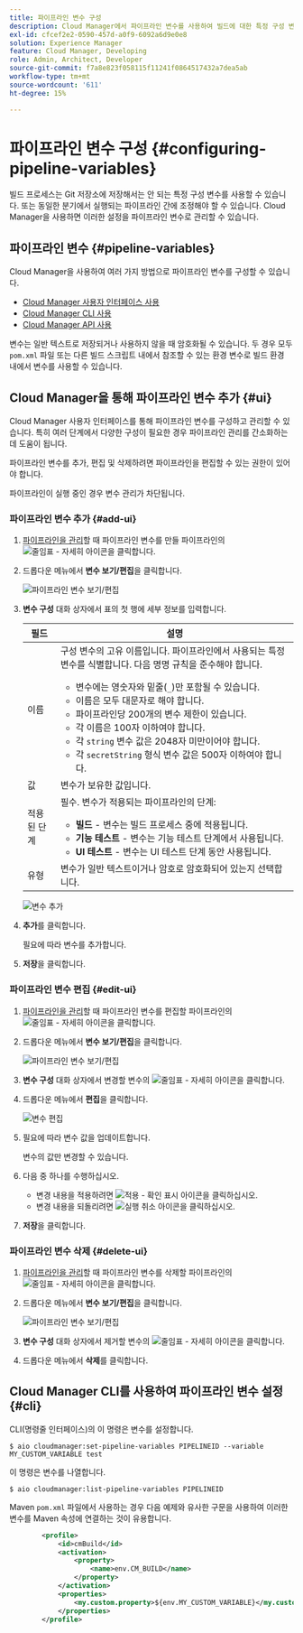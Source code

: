 ```yaml
---
title: 파이프라인 변수 구성
description: Cloud Manager에서 파이프라인 변수를 사용하여 빌드에 대한 특정 구성 변수를 관리하는 방법을 알아봅니다.
exl-id: cfcef2e2-0590-457d-a0f9-6092a6d9e0e8
solution: Experience Manager
feature: Cloud Manager, Developing
role: Admin, Architect, Developer
source-git-commit: f7a8e823f058115f11241f0864517432a7dea5ab
workflow-type: tm+mt
source-wordcount: '611'
ht-degree: 15%

---
```


# 파이프라인 변수 구성 {#configuring-pipeline-variables}

빌드 프로세스는 Git 저장소에 저장해서는 안 되는 특정 구성 변수를 사용할 수 있습니다. 또는 동일한 분기에서 실행되는 파이프라인 간에 조정해야 할 수 있습니다. Cloud Manager을 사용하면 이러한 설정을 파이프라인 변수로 관리할 수 있습니다.

## 파이프라인 변수 {#pipeline-variables}

Cloud Manager을 사용하여 여러 가지 방법으로 파이프라인 변수를 구성할 수 있습니다.

* [Cloud Manager 사용자 인터페이스 사용](#ui)
* [Cloud Manager CLI 사용](#cli)
* [Cloud Manager API 사용](https://developer.adobe.com/experience-cloud/cloud-manager/reference/api/#tag/Variables/operation/getPipelineVariables)

변수는 일반 텍스트로 저장되거나 사용하지 않을 때 암호화될 수 있습니다. 두 경우 모두 `pom.xml` 파일 또는 다른 빌드 스크립트 내에서 참조할 수 있는 환경 변수로 빌드 환경 내에서 변수를 사용할 수 있습니다.

## Cloud Manager을 통해 파이프라인 변수 추가 {#ui}

Cloud Manager 사용자 인터페이스를 통해 파이프라인 변수를 구성하고 관리할 수 있습니다. 특히 여러 단계에서 다양한 구성이 필요한 경우 파이프라인 관리를 간소화하는 데 도움이 됩니다.

파이프라인 변수를 추가, 편집 및 삭제하려면 파이프라인을 편집할 수 있는 권한이 있어야 합니다.

파이프라인이 실행 중인 경우 변수 관리가 차단됩니다.

### 파이프라인 변수 추가 {#add-ui}

1. [파이프라인을 관리](/help/implementing/cloud-manager/configuring-pipelines/managing-pipelines.md)할 때 파이프라인 변수를 만들 파이프라인의 ![줄임표 - 자세히 아이콘](https://spectrum.adobe.com/static/icons/workflow_18/Smock_More_18_N.svg)을 클릭합니다.

1. 드롭다운 메뉴에서 **변수 보기/편집**&#x200B;을 클릭합니다.

   ![파이프라인 변수 보기/편집](/help/implementing/cloud-manager/assets/pipeline-variables-view-edit.png)

1. **변수 구성** 대화 상자에서 표의 첫 행에 세부 정보를 입력합니다.

   | 필드 | 설명 |
   | --- | --- |
   | 이름 | 구성 변수의 고유 이름입니다. 파이프라인에서 사용되는 특정 변수를 식별합니다. 다음 명명 규칙을 준수해야 합니다.<ul><li>변수에는 영숫자와 밑줄(`_`)만 포함될 수 있습니다.</li><li>이름은 모두 대문자로 해야 합니다.</li><li>파이프라인당 200개의 변수 제한이 있습니다.</li><li>각 이름은 100자 이하여야 합니다.</li><li>각 `string` 변수 값은 2048자 미만이어야 합니다.</li><li>각 `secretString` 형식 변수 값은 500자 이하여야 합니다.</li></ul> |
   | 값 | 변수가 보유한 값입니다. |
   | 적용된 단계 | 필수. 변수가 적용되는 파이프라인의 단계:<ul><li>**빌드** - 변수는 빌드 프로세스 중에 적용됩니다.</li><li>**기능 테스트** - 변수는 기능 테스트 단계에서 사용됩니다.</li><li>**UI 테스트** - 변수는 UI 테스트 단계 동안 사용됩니다.</li></ul> |
   | 유형 | 변수가 일반 텍스트이거나 암호로 암호화되어 있는지 선택합니다. |

   ![변수 추가](/help/implementing/cloud-manager/assets/pipeline-variables-add-variable.png)

1. **추가**&#x200B;를 클릭합니다.

   필요에 따라 변수를 추가합니다.

1. **저장**&#x200B;을 클릭합니다.

### 파이프라인 변수 편집 {#edit-ui}

1. [파이프라인을 관리](/help/implementing/cloud-manager/configuring-pipelines/managing-pipelines.md)할 때 파이프라인 변수를 편집할 파이프라인의 ![줄임표 - 자세히 아이콘](https://spectrum.adobe.com/static/icons/workflow_18/Smock_More_18_N.svg)을 클릭합니다.

1. 드롭다운 메뉴에서 **변수 보기/편집**&#x200B;을 클릭합니다.

   ![파이프라인 변수 보기/편집](/help/implementing/cloud-manager/assets/pipeline-variables-view-edit.png)

1. **변수 구성** 대화 상자에서 변경할 변수의 ![줄임표 - 자세히 아이콘](https://spectrum.adobe.com/static/icons/workflow_18/Smock_More_18_N.svg)을 클릭합니다.

1. 드롭다운 메뉴에서 **편집**&#x200B;을 클릭합니다.

   ![변수 편집](/help/implementing/cloud-manager/assets/pipeline-variables-edit.png)

1. 필요에 따라 변수 값을 업데이트합니다.

   변수의 값만 변경할 수 있습니다.

1. 다음 중 하나를 수행하십시오.

   * 변경 내용을 적용하려면 ![적용 - 확인 표시 아이콘](https://spectrum.adobe.com/static/icons/workflow_18/Smock_Checkmark_18_N.svg)을 클릭하십시오.
   * 변경 내용을 되돌리려면 ![실행 취소 아이콘](https://spectrum.adobe.com/static/icons/workflow_18/Smock_Undo_18_N.svg)을 클릭하십시오.

1. **저장**&#x200B;을 클릭합니다.

### 파이프라인 변수 삭제 {#delete-ui}

1. [파이프라인을 관리](/help/implementing/cloud-manager/configuring-pipelines/managing-pipelines.md)할 때 파이프라인 변수를 삭제할 파이프라인의 ![줄임표 - 자세히 아이콘](https://spectrum.adobe.com/static/icons/workflow_18/Smock_More_18_N.svg)을 클릭합니다.

1. 드롭다운 메뉴에서 **변수 보기/편집**&#x200B;을 클릭합니다.

   ![파이프라인 변수 보기/편집](/help/implementing/cloud-manager/assets/pipeline-variables-view-edit.png)

1. **변수 구성** 대화 상자에서 제거할 변수의 ![줄임표 - 자세히 아이콘](https://spectrum.adobe.com/static/icons/workflow_18/Smock_More_18_N.svg)을 클릭합니다.

1. 드롭다운 메뉴에서 **삭제**&#x200B;를 클릭합니다.


## Cloud Manager CLI를 사용하여 파이프라인 변수 설정 {#cli}

CLI(명령줄 인터페이스)의 이 명령은 변수를 설정합니다.

```shell
$ aio cloudmanager:set-pipeline-variables PIPELINEID --variable MY_CUSTOM_VARIABLE test
```

이 명령은 변수를 나열합니다.

```shell
$ aio cloudmanager:list-pipeline-variables PIPELINEID
```

Maven `pom.xml` 파일에서 사용하는 경우 다음 예제와 유사한 구문을 사용하여 이러한 변수를 Maven 속성에 연결하는 것이 유용합니다.

```xml
        <profile>
            <id>cmBuild</id>
            <activation>
                <property>
                    <name>env.CM_BUILD</name>
                </property>
            </activation>
            <properties>
                <my.custom.property>${env.MY_CUSTOM_VARIABLE}</my.custom.property> 
            </properties>
        </profile>
```
